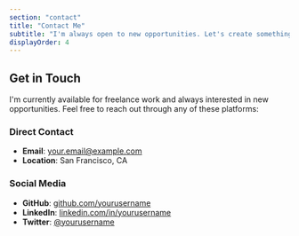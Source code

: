 ```yaml
---
section: "contact"
title: "Contact Me"
subtitle: "I'm always open to new opportunities. Let's create something amazing together!"
displayOrder: 4
---
```


## Get in Touch

I'm currently available for freelance work and always interested in new opportunities. Feel free to reach out through any of these platforms:

### Direct Contact
- **Email**: your.email@example.com
- **Location**: San Francisco, CA

### Social Media
- **GitHub**: [github.com/yourusername](https://github.com/yourusername)
- **LinkedIn**: [linkedin.com/in/yourusername](https://linkedin.com/in/yourusername)
- **Twitter**: [@yourusername](https://twitter.com/yourusername)